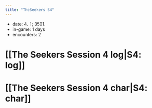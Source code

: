 ```yaml
---
title: "TheSeekers S4"
---
```

- date: 4. ᛚ; 3501. 
- in-game:  1 days
- encounters: 2
# [[The Seekers Session 4 log|S4: log]]
# [[The Seekers Session 4 char|S4: char]]